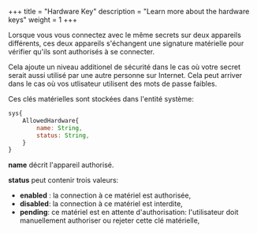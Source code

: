 +++
title = "Hardware Key"
description = "Learn more about the hardware keys"
weight = 1
+++


Lorsque vous vous connectez avec le même secrets sur deux appareils différents, ces deux appareils s'échangent une signature matérielle pour vérifier qu'ils sont authorisés à se connecter. 

Cela ajoute un niveau additionel de sécurité dans le cas où votre secret serait aussi utilisé par une autre personne sur Internet. Cela peut arriver dans le cas où vos utlisateur utilisent des mots de passe faibles. 

Ces clés matérielles sont stockées dans l'entité système: 
```js
sys{
    AllowedHardware{
        name: String,
        status: String, 
    }
}
```

**name** décrit l'appareil authorisé.

**status** peut contenir trois valeurs:
- **enabled** : la connection à ce matériel est authorisée, 
- **disabled**: la connection à ce matériel est interdite, 
- **pending**: ce matériel est en attente d'authorisation: l'utilisateur doit manuellement authoriser ou rejeter cette clé matérielle, 

